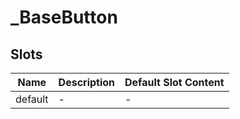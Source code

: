 # _BaseButton

## Slots

<!-- @vuese:_BaseButton:slots:start -->
|Name|Description|Default Slot Content|
|---|---|---|
|default|-|-|

<!-- @vuese:_BaseButton:slots:end -->


